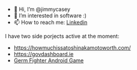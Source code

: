 - 👋 Hi, I’m @jimmycasey
- 👀 I’m interested in software :) 
- 📫 How to reach me: [Linkedin](https://www.linkedin.com/in/jimmycasey/)

I have two side porjects active at the moment:
- https://howmuchissatoshinakamotoworth.com/
- https://govdashboard.ie
- [Germ Fighter Android Game](https://play.google.com/store/apps/details?id=com.chute_cures.germ_fighter)
